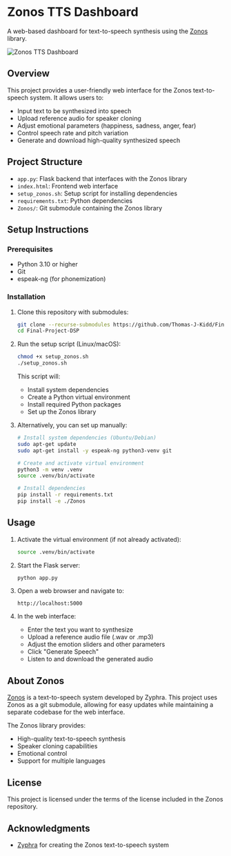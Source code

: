 # Zonos TTS Dashboard

A web-based dashboard for text-to-speech synthesis using the [Zonos](https://github.com/Zyphra/Zonos) library.

![Zonos TTS Dashboard](Zonos/assets/ZonosHeader.png)

## Overview

This project provides a user-friendly web interface for the Zonos text-to-speech system. It allows users to:

- Input text to be synthesized into speech
- Upload reference audio for speaker cloning
- Adjust emotional parameters (happiness, sadness, anger, fear)
- Control speech rate and pitch variation
- Generate and download high-quality synthesized speech

## Project Structure

- `app.py`: Flask backend that interfaces with the Zonos library
- `index.html`: Frontend web interface
- `setup_zonos.sh`: Setup script for installing dependencies
- `requirements.txt`: Python dependencies
- `Zonos/`: Git submodule containing the Zonos library

## Setup Instructions

### Prerequisites

- Python 3.10 or higher
- Git
- espeak-ng (for phonemization)

### Installation

1. Clone this repository with submodules:
   ```bash
   git clone --recurse-submodules https://github.com/Thomas-J-Kidd/Final-Project-DSP.git
   cd Final-Project-DSP
   ```

2. Run the setup script (Linux/macOS):
   ```bash
   chmod +x setup_zonos.sh
   ./setup_zonos.sh
   ```

   This script will:
   - Install system dependencies
   - Create a Python virtual environment
   - Install required Python packages
   - Set up the Zonos library

3. Alternatively, you can set up manually:
   ```bash
   # Install system dependencies (Ubuntu/Debian)
   sudo apt-get update
   sudo apt-get install -y espeak-ng python3-venv git

   # Create and activate virtual environment
   python3 -m venv .venv
   source .venv/bin/activate

   # Install dependencies
   pip install -r requirements.txt
   pip install -e ./Zonos
   ```

## Usage

1. Activate the virtual environment (if not already activated):
   ```bash
   source .venv/bin/activate
   ```

2. Start the Flask server:
   ```bash
   python app.py
   ```

3. Open a web browser and navigate to:
   ```
   http://localhost:5000
   ```

4. In the web interface:
   - Enter the text you want to synthesize
   - Upload a reference audio file (.wav or .mp3)
   - Adjust the emotion sliders and other parameters
   - Click "Generate Speech"
   - Listen to and download the generated audio

## About Zonos

[Zonos](https://github.com/Zyphra/Zonos) is a text-to-speech system developed by Zyphra. This project uses Zonos as a git submodule, allowing for easy updates while maintaining a separate codebase for the web interface.

The Zonos library provides:
- High-quality text-to-speech synthesis
- Speaker cloning capabilities
- Emotional control
- Support for multiple languages

## License

This project is licensed under the terms of the license included in the Zonos repository.

## Acknowledgments

- [Zyphra](https://github.com/Zyphra) for creating the Zonos text-to-speech system
